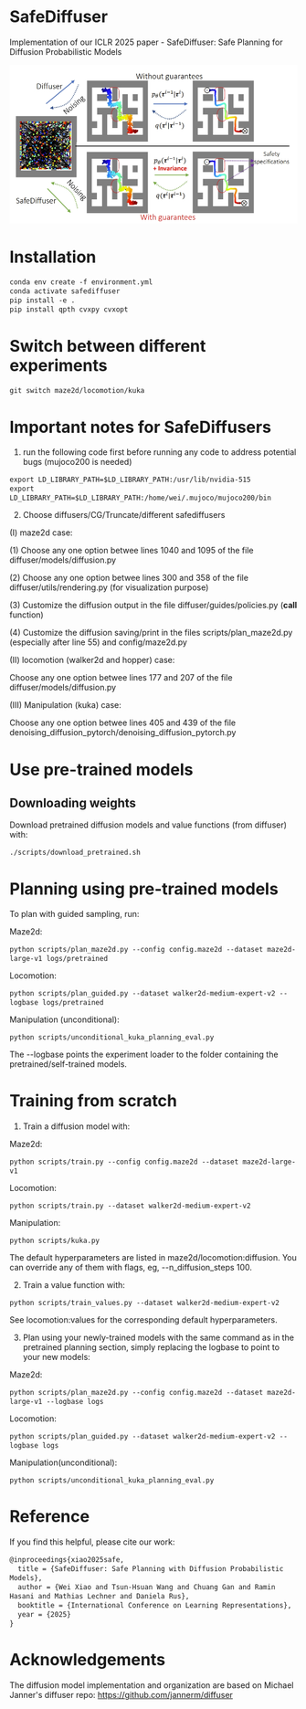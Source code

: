 # SafeDiffuser
Implementation of our ICLR 2025 paper - SafeDiffuser: Safe Planning for Diffusion Probabilistic Models


![pipeline](imgs/safediffuser.png) 


# Installation
```
conda env create -f environment.yml
conda activate safediffuser
pip install -e .
pip install qpth cvxpy cvxopt
```

# Switch between different experiments
```
git switch maze2d/locomotion/kuka
```

# Important notes for SafeDiffusers

1. run the following code first before running any code to address potential bugs (mujoco200 is needed)
```
export LD_LIBRARY_PATH=$LD_LIBRARY_PATH:/usr/lib/nvidia-515
export LD_LIBRARY_PATH=$LD_LIBRARY_PATH:/home/wei/.mujoco/mujoco200/bin
```
2. Choose diffusers/CG/Truncate/different safediffusers 

(I) maze2d case:

(1) Choose any one option betwee lines 1040 and 1095 of the file diffuser/models/diffusion.py

(2) Choose any one option betwee lines 300 and 358 of the file diffuser/utils/rendering.py   (for visualization purpose)

(3) Customize the diffusion output in the file diffuser/guides/policies.py  (__call__ function)

(4) Customize the diffusion saving/print in the files scripts/plan_maze2d.py (especially after line 55) and config/maze2d.py

(II) locomotion (walker2d and hopper) case:

Choose any one option betwee lines 177 and 207 of the file diffuser/models/diffusion.py

(III) Manipulation (kuka) case:

Choose any one option betwee lines 405 and 439 of the file denoising_diffusion_pytorch/denoising_diffusion_pytorch.py


# Use pre-trained models
## Downloading weights
Download pretrained diffusion models and value functions (from diffuser) with:
```
./scripts/download_pretrained.sh
```

# Planning using pre-trained models
To plan with guided sampling, run:

Maze2d:

```
python scripts/plan_maze2d.py --config config.maze2d --dataset maze2d-large-v1 logs/pretrained
```

Locomotion:

```
python scripts/plan_guided.py --dataset walker2d-medium-expert-v2 --logbase logs/pretrained
```

Manipulation (unconditional):

```
python scripts/unconditional_kuka_planning_eval.py
```

The --logbase points the experiment loader to the folder containing the pretrained/self-trained models.

# Training from scratch
1. Train a diffusion model with:

Maze2d:

```
python scripts/train.py --config config.maze2d --dataset maze2d-large-v1
```

Locomotion:

```
python scripts/train.py --dataset walker2d-medium-expert-v2
```

Manipulation:

```
python scripts/kuka.py
```

The default hyperparameters are listed in maze2d/locomotion:diffusion. You can override any of them with flags, eg, --n_diffusion_steps 100.

2. Train a value function with:
```
python scripts/train_values.py --dataset walker2d-medium-expert-v2
```
See locomotion:values for the corresponding default hyperparameters.

3. Plan using your newly-trained models with the same command as in the pretrained planning section, simply replacing the logbase to point to your new models:

Maze2d:

```
python scripts/plan_maze2d.py --config config.maze2d --dataset maze2d-large-v1 --logbase logs
```

Locomotion:

```
python scripts/plan_guided.py --dataset walker2d-medium-expert-v2 --logbase logs
```

Manipulation(unconditional): 

```
python scripts/unconditional_kuka_planning_eval.py
```

# Reference
If you find this helpful, please cite our work:
```
@inproceedings{xiao2025safe,
  title = {SafeDiffuser: Safe Planning with Diffusion Probabilistic Models},
  author = {Wei Xiao and Tsun-Hsuan Wang and Chuang Gan and Ramin Hasani and Mathias Lechner and Daniela Rus},
  booktitle = {International Conference on Learning Representations},
  year = {2025}
}
```

# Acknowledgements
The diffusion model implementation and organization are based on Michael Janner's diffuser repo: https://github.com/jannerm/diffuser
